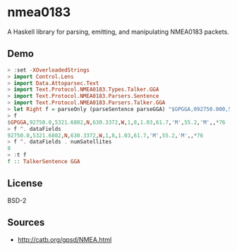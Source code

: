 # nmea0183

A Haskell library for parsing, emitting, and manipulating NMEA0183 packets.

## Demo

```haskell
> :set -XOverloadedStrings
> import Control.Lens
> import Data.Attoparsec.Text
> import Text.Protocol.NMEA0183.Types.Talker.GGA
> import Text.Protocol.NMEA0183.Parsers.Sentence
> import Text.Protocol.NMEA0183.Parsers.Talker.GGA
> let Right f = parseOnly (parseSentence parseGGA) "$GPGGA,092750.000,5321.6802,N,00630.3372,W,1,8,1.03,61.7,M,55.2,M,,*76\r\n"
> f
$GPGGA,92750.0,5321.6802,N,630.3372,W,1,8,1.03,61.7,'M',55.2,'M',,*76
> f ^. dataFields
92750.0,5321.6802,N,630.3372,W,1,8,1.03,61.7,'M',55.2,'M',,*76
> f ^. dataFields . numSatellites
8
> :t f
f :: TalkerSentence GGA
```

## License

BSD-2


## Sources

* http://catb.org/gpsd/NMEA.html
